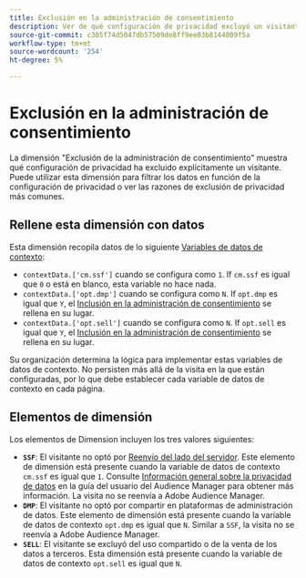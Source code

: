 ```yaml
---
title: Exclusión en la administración de consentimiento
description: Ver de qué configuración de privacidad excluyó un visitante.
source-git-commit: c305f74d5047db57509de8ff9ee03b8144009f5a
workflow-type: tm+mt
source-wordcount: '254'
ht-degree: 5%

---
```


# Exclusión en la administración de consentimiento

La dimensión &quot;Exclusión de la administración de consentimiento&quot; muestra qué configuración de privacidad ha excluido explícitamente un visitante. Puede utilizar esta dimensión para filtrar los datos en función de la configuración de privacidad o ver las razones de exclusión de privacidad más comunes.

## Rellene esta dimensión con datos

Esta dimensión recopila datos de lo siguiente [Variables de datos de contexto](/help/implement/vars/page-vars/contextdata.md):

* `contextData.['cm.ssf']` cuando se configura como `1`. If `cm.ssf` es igual que `0` o está en blanco, esta variable no hace nada.
* `contextData.['opt.dmp']` cuando se configura como `N`. If `opt.dmp` es igual que `Y`, el [Inclusión en la administración de consentimiento](cm-opt-in.md) se rellena en su lugar.
* `contextData.['opt.sell']` cuando se configura como `N`. If `opt.sell` es igual que `Y`, el [Inclusión en la administración de consentimiento](cm-opt-in.md) se rellena en su lugar.

Su organización determina la lógica para implementar estas variables de datos de contexto. No persisten más allá de la visita en la que están configuradas, por lo que debe establecer cada variable de datos de contexto en cada página.

## Elementos de dimensión

Los elementos de Dimension incluyen los tres valores siguientes:

* **`SSF`**: El visitante no optó por [Reenvío del lado del servidor](/help/admin/admin/c-server-side-forwarding/ssf.md). Este elemento de dimensión está presente cuando la variable de datos de contexto `cm.ssf` es igual que `1`. Consulte [Información general sobre la privacidad de datos](https://experienceleague.adobe.com/docs/audience-manager/user-guide/overview/data-privacy/data-privacy.html) en la guía del usuario del Audience Manager para obtener más información. La visita no se reenvía a Adobe Audience Manager.
* **`DMP`**: El visitante no optó por compartir en plataformas de administración de datos. Este elemento de dimensión está presente cuando la variable de datos de contexto `opt.dmp` es igual que `N`. Similar a `SSF`, la visita no se reenvía a Adobe Audience Manager.
* **`SELL`**: El visitante se excluyó del uso compartido o de la venta de los datos a terceros. Esta dimensión está presente cuando la variable de datos de contexto `opt.sell` es igual que `N`.
